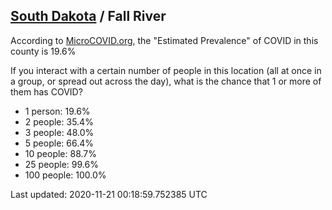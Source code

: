 
## [South Dakota](/united-states/south-dakota) / Fall River

According to [MicroCOVID.org](http://microcovid.org),
the "Estimated Prevalence" of COVID in this county is 19.6%

If you interact with a certain number of people in this location
(all at once in a group, or spread out across the day), what is the chance that
1 or more of them has COVID?

- 1 person: 19.6%
- 2 people: 35.4%
- 3 people: 48.0%
- 5 people: 66.4%
- 10 people: 88.7%
- 25 people: 99.6%
- 100 people: 100.0%

Last updated: 2020-11-21 00:18:59.752385 UTC
